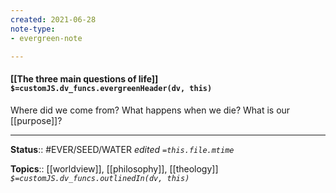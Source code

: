 ```yaml
---
created: 2021-06-28
note-type: 
- evergreen-note

---
```


#### [[The three main questions of life]] `$=customJS.dv_funcs.evergreenHeader(dv, this)`

Where did we come from? 
What happens when we die?
What is our [[purpose]]?


---

**Status**:: #EVER/SEED/WATER 
*edited `=this.file.mtime`*

**Topics**:: [[worldview]], [[philosophy]], [[theology]] 
*`$=customJS.dv_funcs.outlinedIn(dv, this)`*

